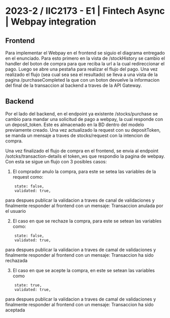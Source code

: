 # 2023-2 / IIC2173 - E1 | Fintech Async | Webpay integration

## Frontend

Para implementar el Webpay en el frontend se siguio el diagrama entregado en el enunciado. Para esto primero en la vista de /stockHistory se cambio el handler del boton de compra para que reciba la url a la cual redireccionar el pago. Luego se abre una pestaña para realizar el flujo del pago. Una vez realizado el flujo (sea cual sea sea el resultado) se lleva a una vista de la pagina /purchaseCompleted la que con un boton devuelve la informacion del final de la transaccion al backend a traves de la API Gateway.

## Backend

Por el lado del backend, en el endpoint ya existente /stocks/purchase se cambio para mandar una solicitud de pago a webpay, la cual responde con un deposit_token. Este es almacenado en la BD dentro del modelo previamente creado. Una vez actualizado la request con su depositToken, se manda un mensaje a traves de stocks/request con la intencion de compra.

Una vez finalizado el flujo de compra en el frontend, se envia al endpoint /sotcks/transaction-details el token_ws que respondio la pagina de webpay. Con esta se sigue un flujo con 3 posibles casos:

1. El comprador anulo la compra, para este se setea las variables de la request como:
```
    state: false,
    validated: true,
```
para despues publicar la validacion a traves de canal de validaciones y finalmente responder al frontend con un mensaje: Transaccion anulada por el usuario

2. El caso en que se rechaze la compra, para este se setean las variables como:
```
    state: false,
    validated: true,
```
para despues publicar la validacion a traves de camal de validaciones y finalmente responder al frontend con un mensaje: Transaccion ha sido rechazada

3. El caso en que se acepte la compra, en este se setean las variables como 
```
    state: true,
    validated: true,
```
para despues publicar la validacion a traves de camal de validaciones y finalmente responder al frontend con un mensaje: Transaccion ha sido aceptada